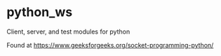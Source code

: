 # python_ws
Client, server, and test modules for python

Found at https://www.geeksforgeeks.org/socket-programming-python/
